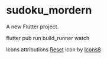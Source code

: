# sudoku_mordern

A new Flutter project.

flutter pub run build_runner watch

Icons attributions
<a target="_blank" href="https://icons8.com/icon/11682/synchronize">Reset</a> icon by <a target="_blank" href="https://icons8.com">Icons8</a>
